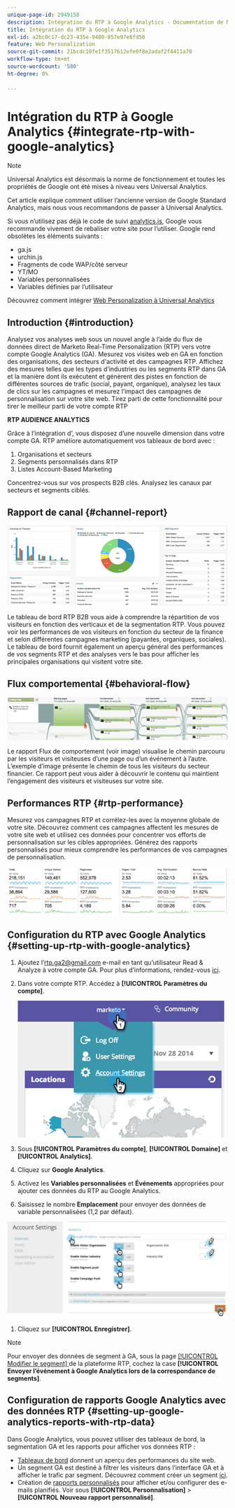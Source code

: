 ```yaml
---
unique-page-id: 2949158
description: Intégration du RTP à Google Analytics - Documentation de Marketo - Documentation du produit
title: Intégration du RTP à Google Analytics
exl-id: a2bc0c17-dc23-435e-9480-857e97e6fd50
feature: Web Personalization
source-git-commit: 21bcdc10fe1f3517612efe0f8e2adaf2f4411a70
workflow-type: tm+mt
source-wordcount: '580'
ht-degree: 0%

---
```


# Intégration du RTP à Google Analytics {#integrate-rtp-with-google-analytics}

>[!NOTE]
>
>Universal Analytics est désormais la norme de fonctionnement et toutes les propriétés de Google ont été mises à niveau vers Universal Analytics.
>
>Cet article explique comment utiliser l’ancienne version de Google Standard Analytics, mais nous vous recommandons de passer à Universal Analytics.
>
>Si vous n’utilisez pas déjà le code de suivi [analytics.js](https://developers.google.com/analytics/devguides/collection/analyticsjs/), Google vous recommande vivement de rebaliser votre site pour l’utiliser. Google rend obsolètes les éléments suivants :
>
>* ga.js
>* urchin.js
>* Fragments de code WAP/côté serveur
>* YT/MO
>* Variables personnalisées
>* Variables définies par l’utilisateur
>
>Découvrez comment intégrer [Web Personalization à Universal Analytics](/help/marketo/product-docs/web-personalization/reporting-for-web-personalization/web-analytics-integrations/integrate-rtp-with-google-universal-analytics.md)

## Introduction {#introduction}

Analysez vos analyses web sous un nouvel angle à l’aide du flux de données direct de Marketo Real-Time Personalization (RTP) vers votre compte Google Analytics (GA). Mesurez vos visites web en GA en fonction des organisations, des secteurs d&#39;activité et des campagnes RTP. Affichez des mesures telles que les types d’industries ou les segments RTP dans GA et la manière dont ils exécutent et génèrent des pistes en fonction de différentes sources de trafic (social, payant, organique), analysez les taux de clics sur les campagnes et mesurez l’impact des campagnes de personnalisation sur votre site web. Tirez parti de cette fonctionnalité pour tirer le meilleur parti de votre compte RTP

**RTP AUDIENCE ANALYTICS**

Grâce à l’intégration d’, vous disposez d’une nouvelle dimension dans votre compte GA. RTP améliore automatiquement vos tableaux de bord avec :

1. Organisations et secteurs
1. Segments personnalisés dans RTP
1. Listes Account-Based Marketing

Concentrez-vous sur vos prospects B2B clés. Analysez les canaux par secteurs et segments ciblés.

## Rapport de canal {#channel-report}

![](assets/image2014-11-28-16-3a39-3a28.png)

Le tableau de bord RTP B2B vous aide à comprendre la répartition de vos visiteurs en fonction des verticaux et de la segmentation RTP. Vous pouvez voir les performances de vos visiteurs en fonction du secteur de la finance et selon différentes campagnes marketing (payantes, organiques, sociales). Le tableau de bord fournit également un aperçu général des performances de vos segments RTP et des analyses vers le bas pour afficher les principales organisations qui visitent votre site.

## Flux comportemental {#behavioral-flow}

![](assets/image2014-11-28-16-3a40-3a43.png)

Le rapport Flux de comportement (voir image) visualise le chemin parcouru par les visiteurs et visiteuses d’une page ou d’un événement à l’autre. L’exemple d’image présente le chemin de tous les visiteurs du secteur financier. Ce rapport peut vous aider à découvrir le contenu qui maintient l’engagement des visiteurs et visiteuses sur votre site.

## Performances RTP {#rtp-performance}

Mesurez vos campagnes RTP et corrélez-les avec la moyenne globale de votre site. Découvrez comment ces campagnes affectent les mesures de votre site web et utilisez ces données pour concentrer vos efforts de personnalisation sur les cibles appropriées. Générez des rapports personnalisés pour mieux comprendre les performances de vos campagnes de personnalisation.

![](assets/image2014-11-28-16-3a47-3a0.png)

## Configuration du RTP avec Google Analytics {#setting-up-rtp-with-google-analytics}

1. Ajoutez l’<rtp.ga2@gmail.com> e-mail en tant qu’utilisateur Read &amp; Analyze à votre compte GA. Pour plus d’informations, rendez-vous [ici](https://support.google.com/analytics/answer/2884495?hl=en).

1. Dans votre compte RTP. Accédez à **[!UICONTROL Paramètres du compte]**.

   ![](assets/image2014-11-28-16-3a54-3a40.png)

1. Sous **[!UICONTROL Paramètres du compte]**, **[!UICONTROL Domaine]** et **[!UICONTROL Analytics]**.

1. Cliquez sur **Google Analytics**.

1. Activez les **Variables personnalisées** et **Événements** appropriées pour ajouter ces données du RTP au Google Analytics.

1. Saisissez le nombre **Emplacement** pour envoyer des données de variable personnalisées (1,2 par défaut).

![](assets/image2014-11-28-17-3a0-3a17.png)

1. Cliquez sur **[!UICONTROL Enregistrer]**.

>[!NOTE]
>
>Pour envoyer des données de segment à GA, sous la page [[!UICONTROL Modifier le segment] ](/help/marketo/product-docs/web-personalization/using-web-segments/create-a-basic-web-segment.md) de la plateforme RTP, cochez la case **[!UICONTROL Envoyer l’événement à Google Analytics lors de la correspondance de segments]**.

## Configuration de rapports Google Analytics avec des données RTP {#setting-up-google-analytics-reports-with-rtp-data}

Dans Google Analytics, vous pouvez utiliser des tableaux de bord, la segmentation GA et les rapports pour afficher vos données RTP :

* [Tableaux de bord](https://support.google.com/analytics/answer/1068216?hl=en) donnent un aperçu des performances du site web.
* Un segment GA est destiné à filtrer les visiteurs dans l’interface GA et à afficher le trafic par segment. Découvrez comment créer un segment [ici](https://support.google.com/analytics/answer/3124493?hl=en).
* Création de [rapports personnalisés](https://support.google.com/analytics/answer/1033013?hl=en) pour afficher et/ou configurer des e-mails planifiés. Voir sous **[!UICONTROL Personnalisation]** > **[!UICONTROL Nouveau rapport personnalisé]**.
